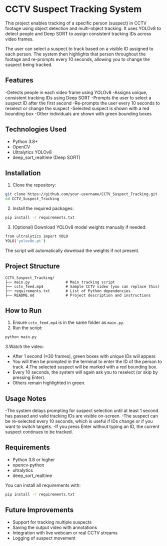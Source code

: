 # CCTV Suspect Tracking System 

This project enables tracking of a specific person (suspect) in CCTV footage using object detection and multi-object tracking. It uses YOLOv8 to detect people and Deep SORT to assign consistent tracking IDs across video frames.

The user can select a suspect to track based on a visible ID assigned to each person. The system then highlights that person throughout the footage and re-prompts every 10 seconds, allowing you to change the suspect being tracked.

## Features

-Detects people in each video frame using YOLOv8
-Assigns unique, consistent tracking IDs using Deep SORT
-Prompts the user to select a suspect ID after the first second
-Re-prompts the user every 10 seconds to reselect or change the suspect
-Selected suspect is shown with a red bounding box
-Other individuals are shown with green bounding boxes

## Technologies Used

- Python 3.8+
- OpenCV
- Ultralytics YOLOv8
- deep_sort_realtime (Deep SORT)

## Installation

1. Clone the repository:

```bash
git clone https://github.com/your-username/CCTV_Suspect_Tracking.git
cd CCTV_Suspect_Tracking
```

2. Install the required packages:

```bash
pip install -r requirements.txt
```

3. (Optional) Download YOLOv8 model weights manually if needed:

```bash
from ultralytics import YOLO
YOLO('yolov8n.pt')
```

The script will automatically download the weights if not present.

## Project Structure

```
CCTV_Suspect_Tracking/
├── main.py                # Main tracking script
├── cctv_feed.mp4          # Sample CCTV video (you can replace this)
├── requirements.txt       # List of Python dependencies
├── README.md              # Project description and instructions
```

## How to Run

1. Ensure `cctv_feed.mp4` is in the same folder as `main.py`.
2. Run the script:

```bash
python main.py
```

3.Watch the video:
- After 1 second (≈30 frames), green boxes with unique IDs will appear.
- You will then be prompted in the terminal to enter the ID of the person to track.
4.The selected suspect will be marked with a red bounding box.
- Every 10 seconds, the system will again ask you to reselect (or skip by pressing Enter).
- Others remain highlighted in green.


## Usage Notes

-The system delays prompting for suspect selection until at least 1 second has passed and valid tracking IDs are visible on-screen.
-The suspect can be re-selected every 10 seconds, which is useful if IDs change or if you want to switch targets.
-If you press Enter without typing an ID, the current suspect continues to be tracked.

## Requirements

- Python 3.8 or higher
- opencv-python
- ultralytics
- deep_sort_realtime

You can install all requirements with:

```bash
pip install -r requirements.txt
```

## Future Improvements

- Support for tracking multiple suspects
- Saving the output video with annotations
- Integration with live webcam or real CCTV streams
- Logging of suspect movement

